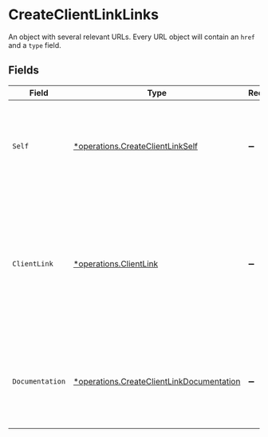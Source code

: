 # CreateClientLinkLinks

An object with several relevant URLs. Every URL object will contain an `href` and a `type` field.


## Fields

| Field                                                                                                                                | Type                                                                                                                                 | Required                                                                                                                             | Description                                                                                                                          |
| ------------------------------------------------------------------------------------------------------------------------------------ | ------------------------------------------------------------------------------------------------------------------------------------ | ------------------------------------------------------------------------------------------------------------------------------------ | ------------------------------------------------------------------------------------------------------------------------------------ |
| `Self`                                                                                                                               | [*operations.CreateClientLinkSelf](../../models/operations/createclientlinkself.md)                                                  | :heavy_minus_sign:                                                                                                                   | In v2 endpoints, URLs are commonly represented as objects with an `href` and `type` field.                                           |
| `ClientLink`                                                                                                                         | [*operations.ClientLink](../../models/operations/clientlink.md)                                                                      | :heavy_minus_sign:                                                                                                                   | The link you can send your customer to, where they can either log in and link their account, or sign up and<br/>proceed with onboarding. |
| `Documentation`                                                                                                                      | [*operations.CreateClientLinkDocumentation](../../models/operations/createclientlinkdocumentation.md)                                | :heavy_minus_sign:                                                                                                                   | In v2 endpoints, URLs are commonly represented as objects with an `href` and `type` field.                                           |